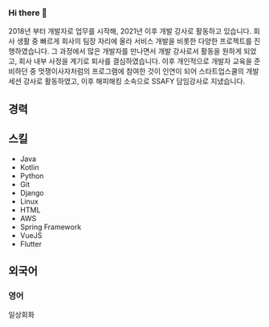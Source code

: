 ### Hi there 👋

2018년 부터 개발자로 업무를 시작해, 2021년 이후 개발 강사로 활동하고 있습니다. 회사 생활 중 빠르게 회사의 팀장 자리에 올라 서비스 개발을 비롯한 다양한 프로젝트를 진행하였습니다. 그 과정에서 많은 개발자를 만나면서 개발 강사로서 활동을 원하게 되었고, 회사 내부 사정을 계기로 퇴사를 결심하였습니다. 이후 개인적으로 개발자 교육을 준비하던 중 멋쟁이사자처럼의 프로그램에 참여한 것이 인연이 되어 스타트업스쿨의 개발세션 강사로 활동하였고, 이후 해피해킹 소속으로 SSAFY 담임강사로 지냈습니다.

## 경력

## 스킬
- Java
- Kotlin
- Python
- Git
- Django
- Linux
- HTML
- AWS
- Spring Framework
- VueJS
- Flutter

## 외국어

### 영어
일상회화

<!--
**edujeeho0/edujeeho0** is a ✨ _special_ ✨ repository because its `README.md` (this file) appears on your GitHub profile.

Here are some ideas to get you started:

- 🔭 I’m currently working on ...
- 🌱 I’m currently learning ...
- 👯 I’m looking to collaborate on ...
- 🤔 I’m looking for help with ...
- 💬 Ask me about ...
- 📫 How to reach me: ...
- 😄 Pronouns: ...
- ⚡ Fun fact: ...
-->
